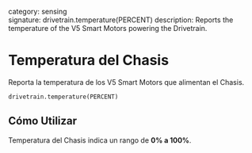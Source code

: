 category: sensing  
signature: drivetrain.temperature(PERCENT)
description: Reports the temperature of the V5 Smart Motors powering the Drivetrain.

# Temperatura del Chasis
 
Reporta la temperatura de los V5 Smart Motors que alimentan el Chasis.

```don
drivetrain.temperature(PERCENT)
```

## Cómo Utilizar

Temperatura del Chasis indica un rango de **0% a 100%**.

<advanced>
</advanced>
